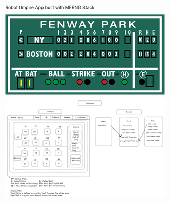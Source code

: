 Robot Umpire App built with MERNG Stack

![alt text](./assets/green-monster.gif)

![alt text](./assets/excalidraw.jpg)
